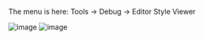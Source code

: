 The menu is here: Tools -> Debug -> Editor Style Viewer

![image](https://github.com/Bargestt/SlateStyleViewer/assets/13734283/68db7f2a-0e22-41ab-90ad-d08c3bad913b)
![image](https://github.com/Bargestt/SlateStyleViewer/assets/13734283/069f6c1b-1358-4a1e-8fff-1acc47a1f491)

